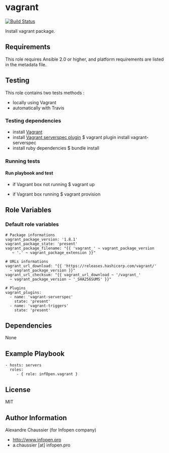 # vagrant

[![Build Status](https://travis-ci.org/infOpen/ansible-role-vagrant.svg?branch=master)](https://travis-ci.org/infOpen/ansible-role-vagrant)

Install vagrant package.

## Requirements

This role requires Ansible 2.0 or higher,
and platform requirements are listed in the metadata file.

## Testing

This role contains two tests methods :
- locally using Vagrant
- automatically with Travis

### Testing dependencies
- install [Vagrant](https://www.vagrantup.com)
- install [Vagrant serverspec plugin](https://github.com/jvoorhis/vagrant-serverspec)
    $ vagrant plugin install vagrant-serverspec
- install ruby dependencies
    $ bundle install

### Running tests

#### Run playbook and test

- if Vagrant box not running
    $ vagrant up

- if Vagrant box running
    $ vagrant provision

## Role Variables

### Default role variables

    # Package informations
    vagrant_package_version: '1.8.1'
    vagrant_package_state: 'present'
    vagrant_package_filename: "{{ 'vagrant_' ~ vagrant_package_version
       ~ '.' ~ vagrant_package_extension }}"

    # URLs informations
    vagrant_url_download: "{{ 'https://releases.hashicorp.com/vagrant/'
      ~ vagrant_package_version }}"
    vagrant_url_checksum: "{{ vagrant_url_download ~ '/vagrant_'
      ~ vagrant_package_version ~ '_SHA256SUMS' }}"

    # Plugins
    vagrant_plugins:
      - name: 'vagrant-serverspec'
        state: 'present'
      - name: 'vagrant-triggers'
        state: 'present'

## Dependencies

None

## Example Playbook

    - hosts: servers
      roles:
         - { role: infOpen.vagrant }

## License

MIT

## Author Information

Alexandre Chaussier (for Infopen company)
- http://www.infopen.pro
- a.chaussier [at] infopen.pro

